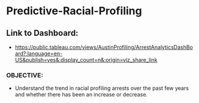 # Predictive-Racial-Profiling

## Link to Dashboard: 
   - https://public.tableau.com/views/AustinProfiling/ArrestAnalyticsDashBoard?:language=en-US&publish=yes&:display_count=n&:origin=viz_share_link


### OBJECTIVE: 

- Understand the trend in racial profiling arrests over the past few years and whether there has been an increase or decrease.
